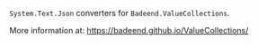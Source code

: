 
`System.Text.Json` converters for `Badeend.ValueCollections`.

More information at: https://badeend.github.io/ValueCollections/